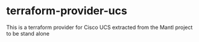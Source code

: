 # terraform-provider-ucs
This is a terraform provider for Cisco UCS extracted from the Mantl project to be stand alone
